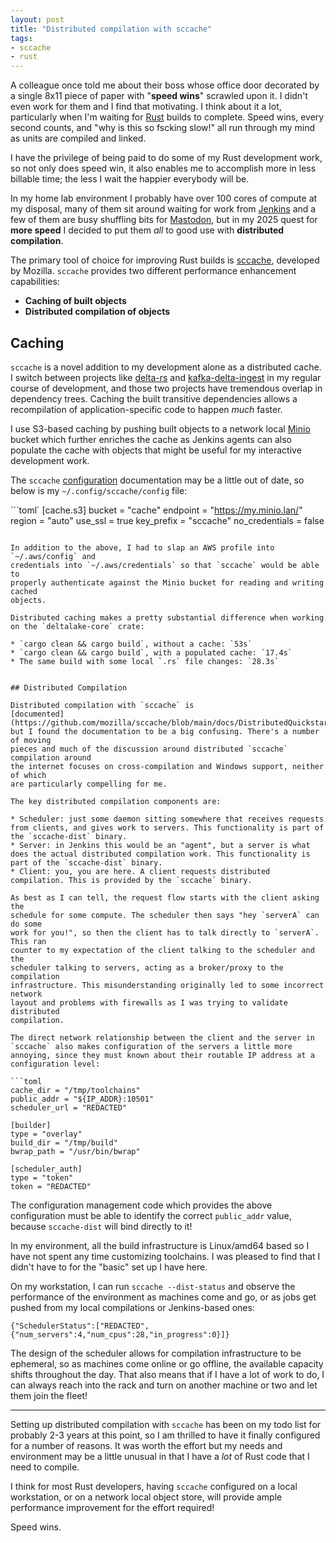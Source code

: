 ```yaml
---
layout: post
title: "Distributed compilation with sccache"
tags:
- sccache
- rust
---
```


A colleague once told me about their boss whose office door decorated by a
single 8x11 piece of paper with "**speed wins**" scrawled upon it. I didn't
even work for them and I find that motivating. I think about it a lot,
particularly when I'm waiting for [Rust](https://rust-lang.org) builds to
complete. Speed wins, every second counts, and "why is this so fscking slow!"
all run through my mind as units are compiled and linked.

I have the privilege of being paid to do some of my Rust development work, so
not only does speed win, it also enables me to accomplish more in less billable
time; the less I wait the happier everybody will be.

In my home lab environment I probably have over 100 cores of compute at my
disposal, many of them sit around waiting for work from
[Jenkins](https://jenkins.io) and a few of them are busy shuffling bits for
[Mastodon](https://hacky.town/@rtyler), but in my 2025 quest for **more speed**
I decided to put them _all_ to good use with **distributed compilation**.

The primary tool of choice for improving Rust builds is [sccache](https://github.com/mozilla/sccache/), developed by Mozilla. `sccache` provides two different performance enhancement capabilities:

* **Caching of built objects**
* **Distributed compilation of objects**


## Caching

`sccache` is a novel addition to my development alone as a distributed cache.
I switch between projects like
[delta-rs](https://github.com/delta-io/delta-rs) and
[kafka-delta-ingest](https://github.com/delta-io/kafka-delta-ingest) in my
regular course of development, and those two projects have tremendous overlap
in dependency trees. Caching the built transitive dependencies allows a
recompilation of application-specific code to happen _much_ faster.

I use S3-based caching by pushing built objects to a network local
[Minio](https://minio.io) bucket which further enriches the cache as Jenkins
agents can also populate the cache with objects that might be useful for my
interactive development work.

The `sccache`
[configuration](https://github.com/mozilla/sccache/blob/main/docs/Configuration.md)
documentation may be a little out of date, so below is my
`~/.config/sccache/config` file:


```toml`
[cache.s3]
bucket = "cache"
endpoint = "https://my.minio.lan/"
region = "auto"
use_ssl = true
key_prefix = "sccache"
no_credentials = false
```

In addition to the above, I had to slap an AWS profile into `~/.aws/config` and
credentials into `~/.aws/credentials` so that `sccache` would be able to
properly authenticate against the Minio bucket for reading and writing cached
objects.

Distributed caching makes a pretty substantial difference when working on the `deltalake-core` crate:

* `cargo clean && cargo build`, without a cache: `53s`
* `cargo clean && cargo build`, with a populated cache: `17.4s`
* The same build with some local `.rs` file changes: `28.3s`


## Distributed Compilation

Distributed compilation with `sccache` is
[documented](https://github.com/mozilla/sccache/blob/main/docs/DistributedQuickstart.md)
but I found the documentation to be a big confusing. There's a number of moving
pieces and much of the discussion around distributed `sccache` compilation around
the internet focuses on cross-compilation and Windows support, neither of which
are particularly compelling for me.

The key distributed compilation components are:

* Scheduler: just some daemon sitting somewhere that receives requests from clients, and gives work to servers. This functionality is part of the `sccache-dist` binary.
* Server: in Jenkins this would be an "agent", but a server is what does the actual distributed compilation work. This functionality is part of the `sccache-dist` binary.
* Client: you, you are here. A client requests distributed compilation. This is provided by the `sccache` binary.

As best as I can tell, the request flow starts with the client asking the
schedule for some compute. The scheduler then says "hey `serverA` can do some
work for you!", so then the client has to talk directly to `serverA`. This ran
counter to my expectation of the client talking to the scheduler and the
scheduler talking to servers, acting as a broker/proxy to the compilation
infrastructure. This misunderstanding originally led to some incorrect network
layout and problems with firewalls as I was trying to validate distributed
compilation.

The direct network relationship between the client and the server in `sccache` also makes configuration of the servers a little more annoying, since they must known about their routable IP address at a configuration level:

```toml
cache_dir = "/tmp/toolchains"
public_addr = "${IP_ADDR}:10501"
scheduler_url = "REDACTED"

[builder]
type = "overlay"
build_dir = "/tmp/build"
bwrap_path = "/usr/bin/bwrap"

[scheduler_auth]
type = "token"
token = "REDACTED"
```

The configuration management code which provides the above configuration must
be able to identify the correct `public_addr` value, because `sccache-dist`
will bind directly to it!

In my environment, all the build infrastructure is Linux/amd64 based so I have
not spent any time customizing toolchains. I was pleased to find that I didn't
have to for the "basic" set up I have here.


On my workstation, I can run `sccache --dist-status` and observe the performance of the environment as machines come and go, or as jobs get pushed from my local compilations or Jenkins-based ones:

```
{"SchedulerStatus":["REDACTED",{"num_servers":4,"num_cpus":28,"in_progress":0}]}
```

The design of the scheduler allows for compilation infrastructure to be
ephemeral, so as machines come online or go offline, the available capacity
shifts throughout the day. That also means that if I have a lot of work to do,
I can always reach into the rack and turn on another machine or two and let
them join the fleet!

---

Setting up distributed compilation with `sccache` has been on my todo list for probably 2-3 years at this point, so I am thrilled to have it finally configured for a number of reasons. It was worth the effort but my needs and environment may be a little unusual in that I have a _lot_ of Rust code that I need to compile.

I think for most Rust developers, having `sccache` configured on a local
workstation, or on a network local object store, will provide ample performance
improvement for the effort required!

Speed wins.



